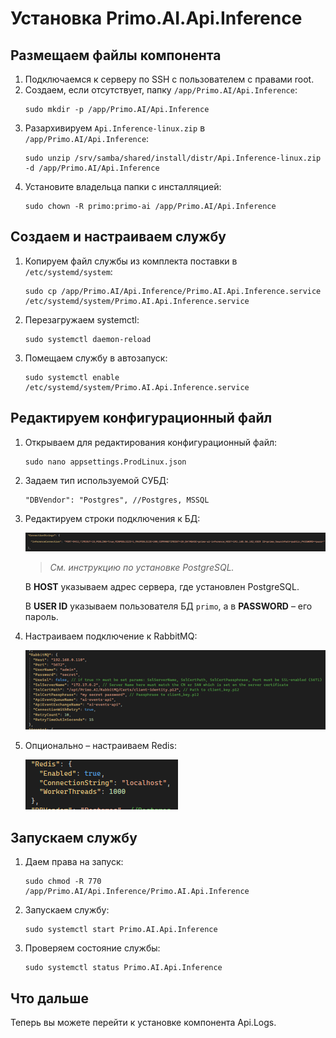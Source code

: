 # Установка Primo.AI.Api.Inference 

## Размещаем файлы компонента

1. Подключаемся к серверу по SSH с пользователем с правами root. 
1. Создаем, если отсутствует, папку `/app/Primo.AI/Api.Inference`:
   ```
   sudo mkdir -p /app/Primo.AI/Api.Inference
   ```
1. Разархивируем `Api.Inference-linux.zip` в `/app/Primo.AI/Api.Inference`:
   ```
   sudo unzip /srv/samba/shared/install/distr/Api.Inference-linux.zip -d /app/Primo.AI/Api.Inference
   ```
1. Установите владельца папки с инсталляцией:
   ```
   sudo chown -R primo:primo-ai /app/Primo.AI/Api.Inference
   ```

## Создаем и настраиваем службу
	 
1. Копируем файл службы из комплекта поставки в `/etc/systemd/system`:
   ```
   sudo cp /app/Primo.AI/Api.Inference/Primo.AI.Api.Inference.service /etc/systemd/system/Primo.AI.Api.Inference.service
   ```
1. Перезагружаем systemctl:
   ```
   sudo systemctl daemon-reload	
   ```
   
1. Помещаем службу в автозапуск:
   ```
   sudo systemctl enable /etc/systemd/system/Primo.AI.Api.Inference.service
   ```

## Редактируем конфигурационный файл
1. Открываем для редактирования конфигурационный файл:
   ```
   sudo nano appsettings.ProdLinux.json
   ```
1. Задаем тип используемой СУБД:
   ```
   "DBVendor": "Postgres", //Postgres, MSSQL
   ```
 
1. Редактируем строки подключения к БД:

   ![](<../../../../../.gitbook/assets1/primo-ai/install/inference/inference-1.png>)
   
   > *Cм. инструкцию по установке PostgreSQL.*
   
   В **HOST** указываем адрес сервера, где установлен PostgreSQL.	
   
   В **USER ID** указываем пользователя БД `primo`, а в **PASSWORD** – его пароль.

1. Настраиваем подключение к RabbitMQ:
 
   ![](<../../../../../.gitbook/assets1/primo-ai/install/inference/inference-2.png>)
   
1. Опционально – настраиваем Redis:
 
   ![](<../../../../../.gitbook/assets1/primo-ai/install/inference/inference-3.png>)


## Запускаем службу

1. Даем права на запуск:
   ```
   sudo chmod -R 770 /app/Primo.AI/Api.Inference/Primo.AI.Api.Inference
   ```
1. Запускаем службу:
   ```
   sudo systemctl start Primo.AI.Api.Inference
   ```
1. Проверяем состояние службы:
   ```
   sudo systemctl status Primo.AI.Api.Inference
   ```

## Что дальше

Теперь вы можете перейти к установке компонента Api.Logs.
